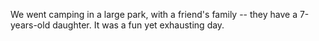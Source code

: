 We went camping in a large park, with a friend's family -- they have a 7-years-old daughter. It was a fun yet exhausting day.
